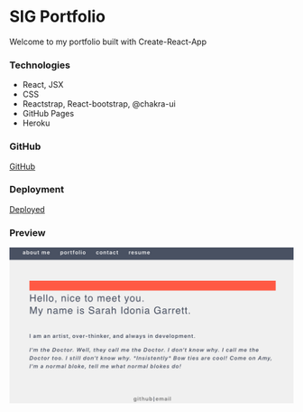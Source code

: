 # SIG Portfolio

Welcome to my portfolio built with Create-React-App

### Technologies
* React, JSX
* CSS
* Reactstrap, React-bootstrap, @chakra-ui
* GitHub Pages
* Heroku

### GitHub

[GitHub](https://github.com/sidoniag/portfolio-sig)

### Deployment

[Deployed](https://git.heroku.com/profile-sig.git)

### Preview
<img src="./portfolio_home.png">